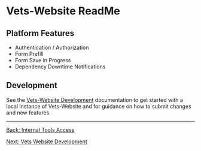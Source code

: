 # Vets-Website ReadMe


## Platform Features

* Authentication / Authorization
* Form Prefill
* Form Save in Progress
* Dependency Downtime Notifications

## Development

See the [Vets-Website Development](./development) documentation to get started with
a local instance of Vets-Website and for guidance on how to submit changes and
new features.

<hr>

[Back: Internal Tools Access](internal-tools-access.md)

[Next: Vets Website Development](vets-website/development.md)
